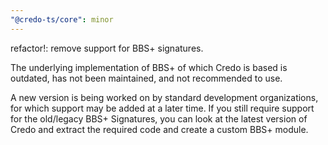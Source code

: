 ```yaml
---
"@credo-ts/core": minor
---
```


refactor!: remove support for BBS+ signatures.

The underlying implementation of BBS+ of which Credo is based is outdated, has not been maintained, and not recommended to use.

A new version is being worked on by standard development organizations, for which support may be added at a later time. If you still require support for the old/legacy BBS+ Signatures, you can look at the latest version of Credo and extract the required code and create a custom BBS+ module.
